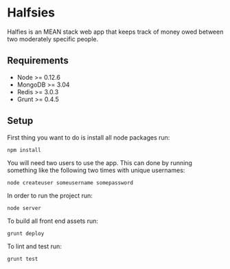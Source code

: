 # Halfsies
Halfies is an MEAN stack web app that keeps track of money owed between two moderately specific people.

## Requirements
* Node >= 0.12.6
* MongoDB >= 3.04
* Redis >= 3.0.3
* Grunt >= 0.4.5

## Setup
First thing you want to do is install all node packages run:

    npm install
    
You will need two users to use the app. This can done by running something like the following two times with unique usernames:

    node createuser someusername somepassword
  
In order to run the project run:

    node server

To build all front end assets run:

    grunt deploy

To lint and test run:

    grunt test